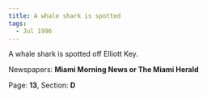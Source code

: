 ```yaml
---  
title: A whale shark is spotted  
tags:  
  - Jul 1996  
---  
```

  
A whale shark is spotted off Elliott Key.  
  
Newspapers: **Miami Morning News or The Miami Herald**  
  
Page: **13**, Section: **D** 
